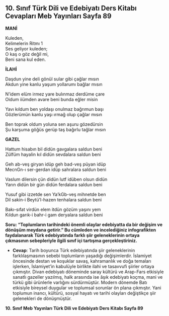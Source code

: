 ## 10. Sınıf Türk Dili ve Edebiyatı Ders Kitabı Cevapları Meb Yayınları Sayfa 89

**MANİ**

Kuleden,  
 Kelimelerin Ritmı 1  
 Ses geliyor kuleden;  
 O kaş o göz değil mi,  
 Beni sana kul eden.

**İLAHİ**

Daşdun yine deli gönül sular gibi çağlar mısın  
 Akdun yine kanlu yaşum yollarumı bağlar mısın

N’idem elüm irmez yare bulınmaz derdüme çare  
 Oidum iiümden avare beni bunda eğler misin

Yavı kıldum ben yoldaşı onulmaz bağrımun başı  
 Gözlerümün kanlu yaşı ırmağ olup çağlar mısın

Ben toprak oldum yoluna sen aşuru gözedürsin  
 Şu karşuma göğüs gerüp taş bağırlu tağlar mısın

**GAZEL**

Hattum hisabın bil didün gavgalara saldun beni  
 Zülfüm hayalin kıl didün sevdalara saldun beni

Geh ab-veş giryan idüp geh bad-veş püyan idüp  
 MecnGn-ı ser-gerdan idüp sahralara saldun beni

Vaslum dilersin çün didün lutf idüben olsun didün  
 Yarın didün bir gün didün ferdalara saldun beni

Yusuf gibi izzetde sen Ya’kGb-veş mihnetde ben  
 Dil sakin-i Beytü’l-hazen tenhalara saldun beni

Bakı-sıfat virdün elem itdün gözüm yaşını yem  
 Kıldun garık-i bahr-i gam deryalara saldun beni

**Soru: “Toplumların tarihindeki önemli olaylar edebiyatta da bir değişim ve dönüşüm meydana getirir.” Bu cümleden ve incelediğiniz infografikten faydalanarak Türk edebiyatında farklı şiir geleneklerinin ortaya çıkmasının sebepleriyle ilgili sınıf içi tartışma gerçekleştiriniz.**

* **Cevap**: Tarih boyunca Türk edebiyatında şiir geleneklerinin farklılaşmasının sebebi toplumların yaşadığı değişimlerdir. İslamiyet öncesinde destan ve koşuklar savaş, kahramanlık ve doğa temaları işlerken, İslamiyet’in kabulüyle birlikte ilahi ve tasavvufi şiirler ortaya çıkmıştır. Divan edebiyatı döneminde saray kültürü ve Arap-Fars etkisiyle sanatlı gazeller yazılmış, halk arasında ise âşık edebiyatı koçma, mani ve türkü gibi ürünlerle varlığını sürdürmüştür. Modern dönemde Batı etkisiyle bireysel duygular ve toplumsal sorunlar ön plana çıkmıştır. Yani toplumun inancı, kültürü, sosyal hayatı ve tarihi olayları değiştikçe şiir gelenekleri de dönüşmüştür.

**10. Sınıf Meb Yayınları Türk Dili ve Edebiyatı Ders Kitabı Sayfa 89**